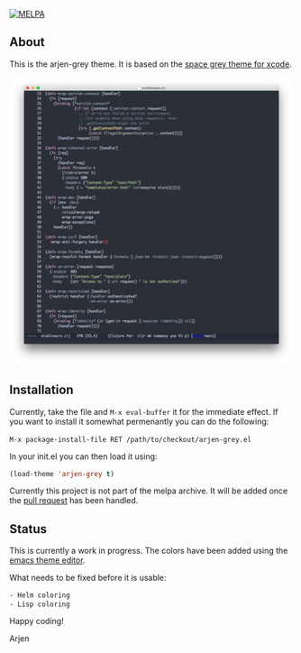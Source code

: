 [![MELPA](http://melpa.org/packages/arjen-grey-theme-badge.svg)](http://melpa.org/#/arjen-grey-theme)

## About

This is the arjen-grey theme. It is based on the
[space grey theme for xcode](https://github.com/zdne/spacegray-xcode).

![screenshot](screenshot.png)

## Installation

Currently, take the file and `M-x eval-buffer` it for the immediate
effect. If you want to install it somewhat permenantly you can do the
following:

`M-x package-install-file RET /path/to/checkout/arjen-grey.el`

In your init.el you can then load it using:

```lisp
(load-theme 'arjen-grey t)
```

Currently this project is not part of the melpa archive. It will be
added once the
[pull request](https://github.com/milkypostman/melpa/pull/2960) has
been handled.

## Status

This is currently a work in progress. The colors have been added using
the
[emacs theme editor](https://github.com/emacsfodder/emacs-theme-editor).

What needs to be fixed before it is usable:

    - Helm coloring
    - Lisp coloring 

Happy coding!

Arjen

